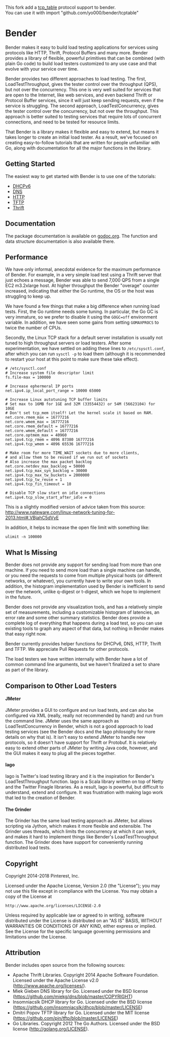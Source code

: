 This fork add a [tcp_table](http://www.postfix.org/tcp_table.5.html) protocol support to bender.  
You can use it with import "github.com/yo000/bender/tcptable"  

Bender
======

Bender makes it easy to build load testing applications for services using protocols like HTTP,
Thrift, Protocol Buffers and many more. Bender provides a library of flexible, powerful primitives
that can be combined (with plain Go code) to build load testers customized to any use case and that
evolve with your service over time.

Bender provides two different approaches to load testing. The first, LoadTestThroughput, gives the
tester control over the throughput (QPS), but not over the concurrency. This one is very well
suited for services that are open to the Internet, like web services, and even backend Thrift or
Protocol Buffer services, since it will just keep sending requests, even if the service is
struggling. The second approach, LoadTestConcurrency, gives the tester control over the concurrency,
but not over the throughput. This approach is better suited to testing services that require lots of
concurrent connections, and need to be tested for resource limits.

That Bender is a library makes it flexible and easy to extend, but means it takes longer to create
an initial load tester. As a result, we've focused on creating easy-to-follow tutorials that are
written for people unfamiliar with Go, along with documentation for all the major functions in the
library.

## Getting Started

The easiest way to get started with Bender is to use one of the tutorials:

* [DHCPv6](https://github.com/pinterest/bender/blob/master/dhcpv6/TUTORIAL.md)
* [DNS](https://github.com/pinterest/bender/blob/master/dns/TUTORIAL.md)
* [HTTP](https://github.com/pinterest/bender/blob/master/http/TUTORIAL.md)
* [TFTP](https://github.com/pinterest/bender/blob/master/tftp/TUTORIAL.md)
* [Thrift](https://github.com/pinterest/bender/blob/master/thrift/TUTORIAL.md)

## Documentation

The package documentation is available on [godoc.org](http://godoc.org/github.com/pinterest/bender).
The function and data structure documentation is also available there.

## Performance

We have only informal, anecdotal evidence for the maximum performance of Bender. For example, in a
very simple load test using a Thrift server that just echoes a message, Bender was able to send
7,000 QPS from a single EC2 m3.2xlarge host. At higher throughput the Bender "overage" counter
increased, indicating that either the Go runtime, the OS or the host was struggling to keep up.

We have found a few things that make a big difference when running load tests. First, the Go
runtime needs some tuning. In particular, the Go GC is very immature, so we prefer to disable it
using the `GOGC=off` environment variable. In addition, we have seen some gains from setting
`GOMAXPROCS` to twice the number of CPUs.

Secondly, the Linux TCP stack for a default server installation is usually not tuned to high
throughput servers or load testers. After some experimentation, we have settled on adding these
lines to `/etc/sysctl.conf`, after which you can run `sysctl -p` to load them (although it is
recommended to restart your host at this point to make sure these take effect).

```
# /etc/sysctl.conf
# Increase system file descriptor limit
fs.file-max = 100000

# Increase ephermeral IP ports
net.ipv4.ip_local_port_range = 10000 65000

# Increase Linux autotuning TCP buffer limits
# Set max to 16MB for 1GE and 32M (33554432) or 54M (56623104) for 10GE
# Don't set tcp_mem itself! Let the kernel scale it based on RAM.
net.core.rmem_max = 16777216
net.core.wmem_max = 16777216
net.core.rmem_default = 16777216
net.core.wmem_default = 16777216
net.core.optmem_max = 40960
net.ipv4.tcp_rmem = 4096 87380 16777216
net.ipv4.tcp_wmem = 4096 65536 16777216

# Make room for more TIME_WAIT sockets due to more clients,
# and allow them to be reused if we run out of sockets
# Also increase the max packet backlog
net.core.netdev_max_backlog = 50000
net.ipv4.tcp_max_syn_backlog = 30000
net.ipv4.tcp_max_tw_buckets = 2000000
net.ipv4.tcp_tw_reuse = 1
net.ipv4.tcp_fin_timeout = 10

# Disable TCP slow start on idle connections
net.ipv4.tcp_slow_start_after_idle = 0
```

This is a slightly modified version of advice taken from this source:
http://www.nateware.com/linux-network-tuning-for-2013.html#.VBjahC5dVyE

In addition, it helps to increase the open file limit with something like:

```
ulimit -n 100000
```

## What Is Missing

Bender does not provide any support for sending load from more than one machine. If you need to
send more load than a single machine can handle, or you need the requests to come from multiple
physical hosts (or different networks, or whatever), you currently have to write your own tools. In
addition, the histogram implementation used by Bender is inefficient to send over the network,
unlike q-digest or t-digest, which we hope to implement in the future.

Bender does not provide any visualization tools, and has a relatively simple set of measurements,
including a customizable histogram of latencies, an error rate and some other summary statistics.
Bender does provide a complete log of everything that happens during a load test, so you can use
existing tools to graph any aspect of that data, but nothing in Bender makes that easy right now.

Bender currently provides helper functions for DHCPv6, DNS, HTTP, Thrift and TFTP. We appreciate
Pull Requests for other protocols.

The load testers we have written internally with Bender have a lot of common command line arguments,
but we haven't finalized a set to share as part of the library.

## Comparison to Other Load Testers

#### JMeter

JMeter provides a GUI to configure and run load tests, and can also be configured via XML (really,
really not recommended by hand!) and run from the command line. JMeter uses the same approach as
LoadTestConcurrency in Bender, which is not a good approach to load testing services (see the Bender
docs and the Iago philosophy for more details on why that is). It isn't easy to extend JMeter to
handle new protocols, so it doesn't have support for Thrift or Protobuf. It is relatively easy to
extend other parts of JMeter by writing Java code, however, and the GUI makes it easy to plug all
the pieces together.

#### Iago

Iago is Twitter's load testing library and it is the inspiration for Bender's LoadTestThroughput
function. Iago is a Scala library written on top of Netty and the Twitter Finagle libraries. As a
result, Iago is powerful, but difficult to understand, extend and configure. It was frustration with
making Iago work that led to the creation of Bender.

#### The Grinder

The Grinder has the same load testing approach as JMeter, but allows scripting via Jython, which
makes it more flexible and extensible. The Grinder uses threads, which limits the concurrency at
which it can work, and makes it hard to implement things like Bender's LoadTestThroughput function.
The Grinder does have support for conveniently running distributed load tests.

## Copyright

Copyright 2014-2018 Pinterest, Inc.

Licensed under the Apache License, Version 2.0 (the "License");
you may not use this file except in compliance with the License.
You may obtain a copy of the License at

    http://www.apache.org/licenses/LICENSE-2.0

Unless required by applicable law or agreed to in writing, software
distributed under the License is distributed on an "AS IS" BASIS,
WITHOUT WARRANTIES OR CONDITIONS OF ANY KIND, either express or implied.
See the License for the specific language governing permissions and
limitations under the License.

## Attribution

Bender includes open source from the following sources:

* Apache Thrift Libraries. Copyright 2014 Apache Software Foundation. Licensed under the Apache License v2.0 (http://www.apache.org/licenses/).
* Miek Gieben DNS library for Go. Licensed under the BSD license (https://github.com/miekg/dns/blob/master/COPYRIGHT)
* Insomniacslk DHCP library for Go. Licensed under the BSD license (https://github.com/insomniacslk/dhcp/blob/master/LICENSE)
* Dmitri Popov TFTP library for Go. Licensed under the MIT license (https://github.com/pin/tftp/blob/master/LICENSE)
* Go Libraries. Copyright 2012 The Go Authors. Licensed under the BSD license (http://golang.org/LICENSE).
